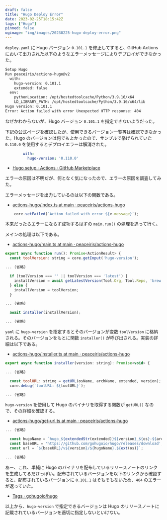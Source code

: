 ```yaml
---
draft: false
title: "Hugo Deploy Error"
date: 2023-02-25T18:15:42Z
tags: ["Hugo"]
pinned: false
ogimage: "img/images/20230225-hugo-deploy-error.png"
---
```


`deploy.yaml` に Hugo バージョン `0.101.1` を修正してすると、GitHub Actions において出力された以下のようなエラーメッセージによりデプロイができなかった。

```bash
Setup Hugo
Run peaceiris/actions-hugo@v2
  with:
    hugo-version: 0.101.1
    extended: false
  env:
    pythonLocation: /opt/hostedtoolcache/Python/3.9.16/x64
    LD_LIBRARY_PATH: /opt/hostedtoolcache/Python/3.9.16/x64/lib
Hugo version: 0.101.1
Error: Action failed with error Unexpected HTTP response: 404
```

なぜかわからないが、Hugo バージョン `0.101.1` を指定できないようだった。

下記の公式ページを確認したが、使用できるバージョン一覧等は確認できなかった。Hugo のバージョンは何でもよかったので、サンプルで挙げられていた `0.110.0` を使用するとデプロイエラーは解消された。

```yaml
        with:
          hugo-version: '0.110.0'
```

- [Hugo setup · Actions · GitHub Marketplace](https://github.com/marketplace/actions/hugo-setup)

エラーの原因は不明だが、何となく気になったので、エラーの原因を調査してみた。

エラーメッセージを出力しているのは以下の関数である。

- [actions-hugo/index.ts at main · peaceiris/actions-hugo](https://github.com/peaceiris/actions-hugo/blob/main/src/index.ts#L8)

```js
    core.setFailed(`Action failed with error ${e.message}`);
```

本来だったらエラーにならず成功するはずの `main.run()` の処理を追って行く。

メインの処理は以下である。

- [actions-hugo/main.ts at main · peaceiris/actions-hugo](https://github.com/peaceiris/actions-hugo/blob/main/src/main.ts#L49)

```js
export async function run(): Promise<ActionResult> {
  const toolVersion: string = core.getInput('hugo-version');

... (省略)

  if (toolVersion === '' || toolVersion === 'latest') {
    installVersion = await getLatestVersion(Tool.Org, Tool.Repo, 'brew');
  } else {
    installVersion = toolVersion;
  }

... (省略)

  await installer(installVersion);

... (省略)
```

`yaml` に `hugo-version` を指定するとそのバージョンが変数 `toolVersion` に格納される。そのバージョンをもとに関数 `installer()` が呼び出される。実装の詳細は以下である。

- [actions-hugo/installer.ts at main · peaceiris/actions-hugo](https://github.com/peaceiris/actions-hugo/blob/main/src/installer.ts#L46)

```js
export async function installer(version: string): Promise<void> {

... (省略)

  const toolURL: string = getURL(osName, archName, extended, version);
  core.debug(`toolURL: ${toolURL}`);

... (省略)
```

`hugo-version` を使用して Hugo のバイナリを取得する関数が `getURL()` なので、その詳細を確認する。

- [actions-hugo/get-url.ts at main · peaceiris/actions-hugo](https://github.com/peaceiris/actions-hugo/blob/main/src/get-url.ts#L27)

```js
... (省略)

  const hugoName = `hugo_${extendedStr(extended)}${version}_${os}-${arch}`;
  const baseURL = 'https://github.com/gohugoio/hugo/releases/download';
  const url = `${baseURL}/v${version}/${hugoName}.${ext(os)}`;

... (省略)
```

あー、これ、単純に Hugo のバイナリを配布しているリリースノートのリンクを生成してるだけっぽい。配布されているバージョンを以下のリンクから確認すると、配布されているバージョンに `0.101.1` はそもそもないため、`404` のエラーが返っていた。

- [Tags · gohugoio/hugo](https://github.com/gohugoio/hugo/tags?after=v0.103.0)

以上から、`hugo-version` で指定できるバージョンは Hugo のリリースノートに記載されているバージョンを適切に指定しないといけない。
